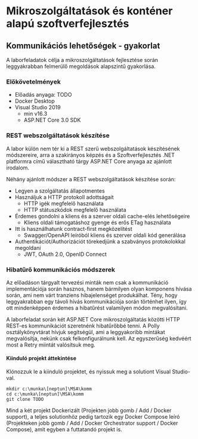 # Mikroszolgáltatások és konténer alapú szoftverfejlesztés

## Kommunikációs lehetőségek - gyakorlat

A laborfeladatok célja a mikroszolgáltatások fejlesztése során leggyakrabban felmerülő megoldások alapszintű gyakorlása.

### Előkövetelmények
* Előadás anyaga: TODO
* Docker Desktop
* Visual Studio 2019 
    * min v16.3 
    * ASP.NET Core 3.0 SDK

### REST webszolgáltatások készítése

A labor külön nem tér ki a REST szerű webszolgáltatások készítésének módszereire, arra a szakirányos képzés és a Szoftverfejlesztés .NET platformra című választható tárgy ASP.NET Core anyaga az ajánlott irodalom.

Néhány ajánlott módszer a REST webszolgáltatások készítése során:
* Legyen a szolgáltatás állapotmentes
* Használjuk a HTTP protokoll adottságait
    * HTTP igék megfelelő használata
    * HTTP státuszkódok megfelelő használata
* Érdemes gondolni a kliens és a szerver oldali cache-elés lehetőségeire
    * Kliens oldali támogatáshoz gyenge és erős ETag használata
* Itt is használhatunk contract-first megközelítést
    * Swagger/OpenAPI leíróból kliens és szerver oldali kód generálása
* Authentikációt/Authorizációt törekedjünk a szabványos protokolokkal megoldani
    * JWT, OAuth 2.0, OpenID Connect

### Hibatűrő kommunikációs módszerek

Az előadáson tárgyalt tervezési minták nem csak a kommunikáció implementációja során hasznos, hanem bármilyen olyan komponens hívása során, ami nem várt tranziens hibajelenséget produkálhat. Tény, hogy leggyakrabban egy távoli hívás kommunikációja során történhet ilyen, így ott mindenképpen érdemes a hibatűrést valamilyen módon megvalósítani.

A laborfeladat során két ASP.NET Core mikroszolgáltatás közötti HTTP REST-es kommunikációt szeretnénk hibatűrőbbé tenni. A Polly osztálykönyvtárat hívjuk segítségül, ami a leggyakoribb mintákat megvalósítja, nekünk csak felkonfigurálnunk kell. Az egyszerűség kedvéért most a Retry miintát valósítsuk meg.

#### Kiinduló projekt áttekintése

Klónozzuk le a kiinduló projektet, és nyissuk meg a solutiont Visual Studio-val.

```
mkdir c:\munka\[neptun]\MSA\komm
cd c:\munka\[neptun]\MSA\komm
git clone TODO
```

Mind a két projekt Dockerizált (Projekten jobb gomb / Add / Docker support), a teljes solutionhöz pedig tartozik egy Docker Compose leíró (Projekteken jobb gomb / Add / Docker Orchestrator support / Docker Compose), amit egyben a futtatandó projekt is.
